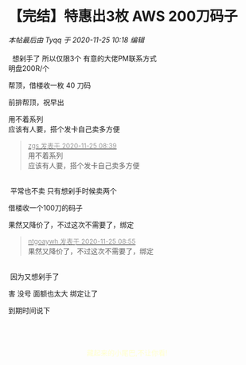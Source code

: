 # 【完结】特惠出3枚 AWS 200刀码子


<i class="pstatus"> 本帖最后由 Tyqq 于 2020-11-25 10:18 编辑 </i><br />
<br />
<img src="static/image/smiley/yct/005.gif" smilieid="35" border="0" alt="" />&nbsp;&nbsp;想剁手了 所以仅限3个 有意的大佬PM联系方式<br />
明盘200R/个

帮顶，借楼收一枚 40 刀码

前排帮顶，祝早出

用不着系列<br />
应该有人要，搭个发卡自己卖多方便

<div class="quote"><blockquote><font size="2"><a href="https://www.hostloc.com/forum.php?mod=redirect&amp;goto=findpost&amp;pid=9512731&amp;ptid=771041" target="_blank"><font color="#999999">zgs 发表于 2020-11-25 08:39</font></a></font><br />
用不着系列<br />
应该有人要，搭个发卡自己卖多方便</blockquote></div><br />
<img src="static/image/smiley/yct/012.gif" smilieid="31" border="0" alt="" /> 平常也不卖 只有想剁手时候卖两个

借楼收一个100刀的码子

果然又降价了，不过这次不需要了，绑定

<div class="quote"><blockquote><font size="2"><a href="https://www.hostloc.com/forum.php?mod=redirect&amp;goto=findpost&amp;pid=9512805&amp;ptid=771041" target="_blank"><font color="#999999">ntgoaywh 发表于 2020-11-25 08:55</font></a></font><br />
果然又降价了，不过这次不需要了，绑定</blockquote></div><br />
<img src="static/image/smiley/yct/002.gif" smilieid="30" border="0" alt="" /> 因为又想剁手了

害 没号 面额也太大 绑定让了<img src="static/image/smiley/default/lol.gif" smilieid="12" border="0" alt="" /><img id="aimg_G1cB7" onclick="zoom(this, this.src, 0, 0, 0)" class="zoom" src="https://cdn.jsdelivr.net/gh/hishis/forum-master/public/images/patch.gif" onmouseover="img_onmouseoverfunc(this)" onload="thumbImg(this)" border="0" alt="" />

到期时间说下<ul></ul><span style="float:left;margin-right:5px"><br />
<br />
<br />
<font color="FFFFCC">&nbsp; &nbsp; &nbsp; &nbsp; &nbsp; &nbsp; &nbsp; &nbsp; &nbsp; &nbsp; &nbsp; &nbsp; &nbsp; &nbsp; &nbsp; &nbsp; &nbsp; &nbsp; &nbsp; &nbsp; 藏起来的小尾巴,不让你看!&nbsp;&nbsp;
